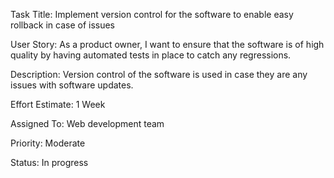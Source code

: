 Task Title: Implement version control for the software to enable easy rollback in case of issues

User Story: As a product owner, I want to ensure that the software is of high quality by having automated tests in place to catch any regressions.

Description: Version control of the software is used in case they are any issues with software updates.

Effort Estimate: 1 Week

Assigned To: Web development team

Priority: Moderate

Status: In progress
